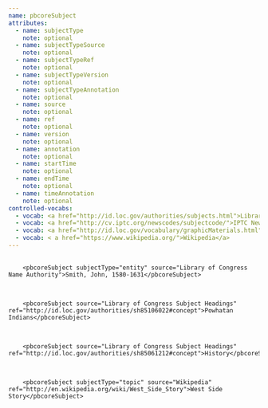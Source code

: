 ```yaml
---
name: pbcoreSubject
attributes:
  - name: subjectType
    note: optional
  - name: subjectTypeSource
    note: optional
  - name: subjectTypeRef
    note: optional
  - name: subjectTypeVersion
    note: optional
  - name: subjectTypeAnnotation
    note: optional
  - name: source
    note: optional
  - name: ref
    note: optional
  - name: version
    note: optional
  - name: annotation
    note: optional
  - name: startTime
    note: optional
  - name: endTime
    note: optional
  - name: timeAnnotation
    note: optional
controlled-vocabs:
  - vocab: <a href="http://id.loc.gov/authorities/subjects.html">Library of Congress Subject Headings</a>
  - vocab: <a href="http://cv.iptc.org/newscodes/subjectcode/">IPTC NewsCodes Subject Codes</a>
  - vocab: <a href="http://id.loc.gov/vocabulary/graphicMaterials.html">Thesaurus for Graphic Materials</a>
  - vocab: < a href="https://www.wikipedia.org/">Wikipedia</a>
---
```

<pre>
  <code>
    &lt;pbcoreSubject subjectType=&quot;entity&quot; source=&quot;Library of Congress Name Authority&quot;&gt;Smith, John, 1580-1631&lt;/pbcoreSubject&gt;
  </code>
</pre>

<pre>
  <code>
    &lt;pbcoreSubject source=&quot;Library of Congress Subject Headings&quot; ref=&quot;http://id.loc.gov/authorities/sh85106022#concept&quot;&gt;Powhatan Indians&lt;/pbcoreSubject&gt;
  </code>
</pre>


<pre>
  <code>
    &lt;pbcoreSubject source=&quot;Library of Congress Subject Headings&quot; ref=&quot;http://id.loc.gov/authorities/sh85061212#concept&quot;&gt;History&lt;/pbcoreSubject&gt;
  </code>
</pre>

<pre>
  <code>
    &lt;pbcoreSubject subjectType=&quot;topic&quot; source=&quot;Wikipedia&quot; ref=&quot;http://en.wikipedia.org/wiki/West_Side_Story&quot;&gt;West Side Story&lt;/pbcoreSubject&gt;
  </code>
</pre>
